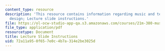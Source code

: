 ```yaml
---
content_type: resource
description: 'This resource contains information regarding music and technology: Sound
  design; Lecture slide instructions.'
file: https://ol-ocw-studio-app-qa.s3.amazonaws.com/courses/21m-380-music-and-technology-sound-design-spring-2016/72a11a950f657e0c4b7a314e2be3025d_MIT21M_380S16_LecInstruct.pdf
file_type: application/pdf
resourcetype: Document
title: Lecture Slide Instructions
uid: 72a11a95-0f65-7e0c-4b7a-314e2be3025d
---
```

